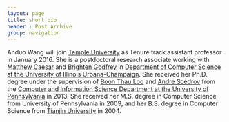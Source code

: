 ```yaml
---
layout: page
title: short bio
header : Post Archive
group: navigation
---
```


<!-- # short bio -->

Anduo Wang will join [Temple University](http://www.temple.edu/cis/
"Title") as Tenure track assistant professor in January 2016. She is a
postdoctoral research associate working with [Matthew
Caesar](http://web.engr.illinois.edu/~caesar/ "Title") and [Brighten
Godfrey](http://pbg.cs.illinois.edu/ "Title") in [Department of
Computer Science at the University of Illinois
Urbana-Champaign](http://cs.illinois.edu/ "Title"). She received her
Ph.D. degree under the supervision of [Boon Thau
Loo](http://www.cis.upenn.edu/~boonloo/ "Title") and [Andre
Scedrov](http://www.cis.upenn.edu/~scedrov/ "Title") from the
[Computer and Information Science Department at the University of
Pennsylvania](http://cis.upenn.edu/ "Title") in 2013. She received her
M.S. degree in Computer Science from University of Pennsylvania in
2009, and her B.S. degree in Computer Science from [Tianjin
University](http://www.tju.edu.cn/ "Title") in 2004.
